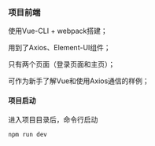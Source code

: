 ### 项目前端

使用Vue-CLI + webpack搭建；

用到了Axios、Element-UI组件；

只有两个页面（登录页面和主页）；

可作为新手了解Vue和使用Axios通信的样例；

#### 项目启动

进入项目目录后，命令行启动

```bash
npm run dev
```
